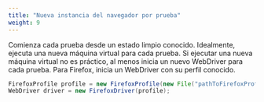 ```yaml
---
title: "Nueva instancia del navegador por prueba"
weight: 9
---
```


Comienza cada prueba desde un estado limpio conocido.
Idealmente, ejecuta una nueva máquina virtual para cada prueba.
Si ejecutar una nueva máquina virtual no es práctico,
al menos inicia un nuevo WebDriver para cada prueba.
Para Firefox, inicia un WebDriver con su perfil conocido.

```java
FirefoxProfile profile = new FirefoxProfile(new File("pathToFirefoxProfile"));
WebDriver driver = new FirefoxDriver(profile);
```
